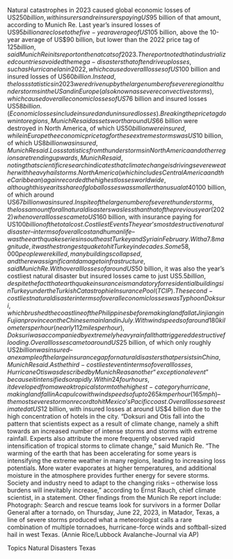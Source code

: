Natural catastrophes in 2023 caused global economic losses of US$250 billion, with insurers and reinsurers paying US$95 billion of that amount, according to Munich Re.
Last year’s insured losses of US$95 billion are close to the five-year average of US$105 billion, above the 10-year average of US$90 billion, but lower than the 2022 price tag of $125 billion, said Munich Re in its report on the nat cats of 2023.
The report noted that industrialized countries avoided the mega-disasters that often drive up losses, such as Hurricane Ian in 2022, which caused overall losses of US$100 billion and insured losses of US$60 billion. Instead, the loss statistics in 2023 were driven up by the large number of severe regional thunderstorms in the US and in Europe (also known as severe convective storms), which caused overall economic losses of US$76 billion and insured losses US$58 billion. (Economic losses include insured and uninsured losses).
Breaking the price tag down into regions, Munich Re said assets worth around US$66 billion were destroyed in North America, of which US$50 billion were insured, while in Europe the economic price tag for these extreme storms was US$10 billion, of which US$8 billion was insured, Munich Re said.
Loss statistics from thunderstorms in North America and other regions are trending upwards, Munich Re said, noting that scientific research indicates that climate change is driving severe weather with heavy hailstorms.
North America (which includes Central America and the Caribbean) again recorded the highest losses worldwide, although this year its share of global losses was smaller than usual at 40%, compared with the five-year average of 57%, said Munich Re. Natural disasters in North America destroyed assets worth US$100 billion, of which around US$67 billion was insured. In spite of the large number of severe thunderstorms, the loss amount for all natural disasters was less than that of the previous year (2022) when overall losses came to US$160 billion, with insurance paying for US$100 billion of the total cost.
Costliest Events
The year’s most destructive natural disaster – in terms of overall cost and human life – was the earthquake series in southeast Turkey and Syria in February. With a 7.8 magnitude, it was the strongest quake to hit Turkey in decades. Some 58,000 people were killed, many buildings collapsed, and there was significant damage to infrastructure, said Munich Re.
With overall losses of around US$50 billion, it was also the year’s costliest natural disaster but insured losses came to just US$5.5 billion, despite the fact that earthquake insurance is mandatory for residential buildings in Turkey under the Turkish Catastrophie Insurance Pool (TCIP).
The second-costliest natural disaster in terms of overall economic losses was Typhoon Doksuri, which brushed the coastline of the Philippines before making landfall at Jinjiang in Fujian province on the Chinese mainland in July. With wind speeds of around 180 kilometers per hour (nearly 112 miles per hour), Doksuri was accompanied by extremely heavy rainfall that triggered destructive flooding. Overall losses came to around US$25 billion, of which only roughly US$2 billion was insured – an example of the large insurance gap for natural disasters that persists in China, Munich Re said.
As the third-costliest event in terms of overall losses, Hurricane Otis was described by Munich Re as another “exceptional event” because it intensified so rapidly. Within 24 four hours, it developed from a weak tropical storm to the highest-category hurricane, making landfall in Acapulco with wind speeds of up to 265 km per hour (165 mph) – the most severe storm on record to hit Mexico’s Pacific coast. Overall losses are estimated at US$12 billion, with insured losses at around US$4 billion due to the high concentration of hotels in the city.
“Doksuri and Otis fall into the pattern that scientists expect as a result of climate change, namely a shift towards an increased number of intense storms and storms with extreme rainfall. Experts also attribute the more frequently observed rapid intensification of tropical storms to climate change,” said Munich Re.
“The warming of the earth that has been accelerating for some years is intensifying the extreme weather in many regions, leading to increasing loss potentials. More water evaporates at higher temperatures, and additional moisture in the atmosphere provides further energy for severe storms. Society and industry need to adapt to the changing risks – otherwise loss burdens will inevitably increase,” according to Ernst Rauch, chief climate scientist, in a statement.
Other findings from the Munich Re report include:
Photograph: Search and rescue teams look for survivors in a former Dollar General after a tornado, on Thursday, June 22, 2023, in Matador, Texas, a line of severe storms produced what a meteorologist calls a rare combination of multiple tornadoes, hurricane-force winds and softball-sized hail in west Texas. (Annie Rice/Lubbock Avalanche-Journal via AP)

Topics
Natural Disasters
Texas
